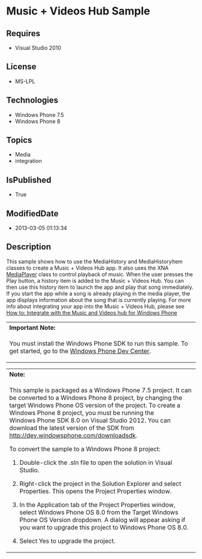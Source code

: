 # Music + Videos Hub Sample
## Requires
* Visual Studio 2010
## License
* MS-LPL
## Technologies
* Windows Phone 7.5
* Windows Phone 8
## Topics
* Media
* integration
## IsPublished
* True
## ModifiedDate
* 2013-03-05 01:13:34
## Description

<div id="mainBody">
<p></p>
<div class="introduction">
<p>This sample shows how to use the <span value="MediaHistory"><span class="keyword">MediaHistory</span></span> and
<span value="MediaHistoryItem"><span class="keyword">MediaHistoryItem</span></span> classes to create a Music &#43; Videos Hub app. It also uses the XNA
<a href="http://go.microsoft.com/fwlink/?LinkId=203472">MediaPlayer</a> class to control playback of music. When the user presses the Play button, a history item is added to the Music &#43; Videos Hub. You can then use this history item to launch the app and play
 that song immediately. If you start the app while a song is already playing in the media player, the app displays information about the song that is currently playing. For more info about integrating your app into the Music &#43; Videos Hub, please see
<a href="http://go.microsoft.com/fwlink/?LinkID=195552">How to: Integrate with the Music and Videos hub for Windows Phone</a></p>
<div class="alert">
<table width="100%" cellspacing="0" cellpadding="0">
<tbody>
<tr>
<th align="left"><b>Important Note:</b> </th>
</tr>
<tr>
<td>
<p>You must install the Windows&nbsp;Phone&nbsp;SDK to run this sample. To get started, go to the
<a href="http://go.microsoft.com/fwlink/?LinkID=259204">Windows Phone Dev Center</a>.</p>
</td>
</tr>
</tbody>
</table>
</div>
<div class="alert">
<table width="100%" cellspacing="0" cellpadding="0">
<tbody>
<tr>
<th align="left"><b>Note:</b> </th>
</tr>
<tr>
<td>
<p>This sample is packaged as a Windows&nbsp;Phone&nbsp;7.5 project. It can be converted to a Windows&nbsp;Phone&nbsp;8 project, by changing the target Windows Phone OS version of the project. To create a Windows&nbsp;Phone&nbsp;8 project, you must be running the Windows&nbsp;Phone&nbsp;SDK&nbsp;8.0 on
 Visual Studio 2012. You can download the latest version of the SDK from <a href="http://dev.windowsphone.com/downloadsdk">
http://dev.windowsphone.com/downloadsdk</a>.</p>
<p>To convert the sample to a Windows&nbsp;Phone&nbsp;8 project:</p>
<ol>
<li>
<p>Double-click the <span class="ui">.sln</span> file to open the solution in Visual Studio.</p>
</li><li>
<p>Right-click the project in the <span class="ui">Solution Explorer</span> and select
<span class="ui">Properties</span>. This opens the <span class="ui">Project Properties</span> window.</p>
</li><li>
<p>In the <span class="ui">Application</span> tab of the Project Properties window, select
<span class="ui">Windows Phone OS 8.0</span> from the <span class="ui">Target Windows Phone OS Version</span> dropdown. A dialog will appear asking if you want to upgrade this project to Windows Phone OS 8.0.</p>
</li><li>
<p>Select <span class="ui">Yes</span> to upgrade the project.</p>
</li></ol>
</td>
</tr>
</tbody>
</table>
</div>
</div>
</div>
